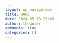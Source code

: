 ```yaml
---
layout: wp_navigation
title: HOME
date: 2024-05-30 23:49
author: theguler
comments: true
categories: []
---
```

<!-- wp:navigation-link {"className":" menu-item menu-item-type-custom menu-item-object-custom menu-item-home","description":"","id":null,"kind":"custom","label":"HOME","opensInNewTab":false,"rel":null,"title":"","type":"custom","url":"https://farukguler.com"} /--><!-- wp:navigation-link {"className":" menu-item menu-item-type-post_type menu-item-object-page","description":"","id":"159","kind":"post-type","label":"BLOCKCHAIN","opensInNewTab":false,"rel":null,"title":"","type":"page","url":"https://farukguler.com/blockchain/"} /--><!-- wp:navigation-link {"className":" menu-item menu-item-type-post_type menu-item-object-page","description":"","id":"204","kind":"post-type","label":"HACKING-SECURITY","opensInNewTab":false,"rel":null,"title":"","type":"page","url":"https://farukguler.com/security/"} /--><!-- wp:navigation-link {"className":" menu-item menu-item-type-post_type menu-item-object-page","description":"","id":"240","kind":"post-type","label":"VIRTUALIZATION","opensInNewTab":false,"rel":null,"title":"","type":"page","url":"https://farukguler.com/virtualization/"} /--><!-- wp:navigation-link {"className":" menu-item menu-item-type-post_type menu-item-object-page","description":"","id":"3074","kind":"post-type","label":"DOWNLOADS","opensInNewTab":false,"rel":null,"title":"","type":"page","url":"https://farukguler.com/download-center/"} /--><!-- wp:navigation-link {"className":" menu-item menu-item-type-post_type menu-item-object-page","description":"","id":"7607","kind":"post-type","label":"DOCS","opensInNewTab":false,"rel":null,"title":"","type":"page","url":"https://farukguler.com/docs/"} /--><!-- wp:navigation-link {"className":" menu-item menu-item-type-post_type menu-item-object-page","description":"","id":"8","kind":"post-type","label":"WHOAMI","opensInNewTab":false,"rel":null,"title":"","type":"page","url":"https://farukguler.com/whoami/"} /--><!-- wp:navigation-link {"className":" menu-item menu-item-type-post_type menu-item-object-page","description":"","id":"429","kind":"post-type","label":"LINKS","opensInNewTab":false,"rel":null,"title":"","type":"page","url":"https://farukguler.com/links/"} /-->
